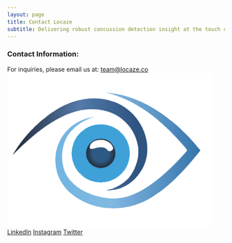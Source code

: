 ```yaml
---
layout: page
title: Contact Locaze
subtitle: Delivering robust concussion detection insight at the touch of your fingertips
---
```

### Contact Information:
For inquiries, please email us at: team@locaze.co
![Locaze](/assets/img/locazeNonTranspLogo.png)
[LinkedIn](https://www.linkedin.com/company/locaze/about/)
[Instagram](https://www.instagram.com/locaze.co/)
[Twitter](https://twitter.com/LocazeTeam)
